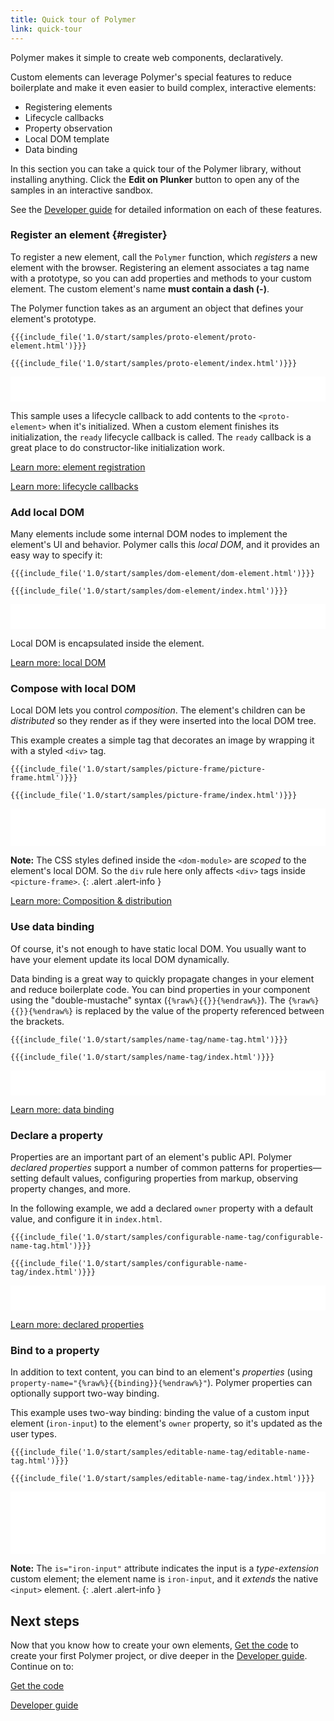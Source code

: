 ```yaml
---
title: Quick tour of Polymer
link: quick-tour
---
```


<!-- toc -->

Polymer makes it simple to create web components, declaratively.

Custom elements can leverage Polymer's special features to reduce boilerplate
and make it even easier to build complex, interactive elements:

- Registering elements
- Lifecycle callbacks
- Property observation
- Local DOM template
- Data binding

In this section you can take a quick tour of the Polymer library,
without installing anything. Click the **Edit on Plunker** button to open any
of the samples in an interactive sandbox.

See the [Developer guide](/1.0/docs/devguide/feature-overview) for
detailed information on each of these features.

### Register an element {#register}

To register a new element, call the `Polymer` function, which
_registers_ a new element with the browser. Registering an element associates
a tag name with a prototype, so you can add properties and methods to your custom
element. The custom element's name **must contain a dash (-)**.

The Polymer function takes as an
argument an object that defines your element's prototype.

<demo-tabs selected="0" src="samples/proto-element/manifest.json">
  <demo-tab heading="proto-element.html">
<pre><code>{{{include_file('1.0/start/samples/proto-element/proto-element.html')}}}</code></pre>
  </demo-tab>
  <demo-tab heading="index.html">
<pre><code>{{{include_file('1.0/start/samples/proto-element/index.html')}}}</code></pre>
  </demo-tab>

  <iframe frameborder="0" src="samples/proto-element/index.html" width="100%" height="40"></iframe>
</demo-tabs>

This sample uses a lifecycle callback
to add contents to the `<proto-element>` when it's initialized.
When a custom element finishes its initialization, the `ready` lifecycle callback is called.
The `ready` callback is a great place to do constructor-like initialization work.

<p><a href="../devguide/registering-elements" class="blue-button">
  Learn more: element registration
</a></p>

<p><a href="/1.0/docs/devguide/registering-elements#lifecycle-callbacks" class="blue-button">
  Learn more: lifecycle callbacks
</a></p>

### Add local DOM

Many elements include some internal DOM nodes to implement the element's UI and behavior.
Polymer calls this _local DOM_, and it provides an easy way to specify it:

<demo-tabs selected="0" src="samples/dom-element/manifest.json">
  <demo-tab heading="dom-element.html">
<pre><code>{{{include_file('1.0/start/samples/dom-element/dom-element.html')}}}</code></pre>
  </demo-tab>
  <demo-tab heading="index.html">
<pre><code>{{{include_file('1.0/start/samples/dom-element/index.html')}}}</code></pre>
  </demo-tab>

  <iframe frameborder="0" src="samples/dom-element/index.html" width="100%" height="40"></iframe>
</demo-tabs>

Local DOM is encapsulated inside the element.

<p><a href="/1.0/docs/devguide/local-dom" class="blue-button">Learn more: local DOM</a></p>

### Compose with local DOM

Local DOM lets you control _composition_. The element's children can be _distributed_
so they render as if they were inserted into the local DOM tree.

This example creates a simple tag that decorates an image by wrapping it
with a styled `<div>` tag.

<demo-tabs selected="0" src="samples/picture-frame/manifest.json">
  <demo-tab heading="picture-frame.html">
<pre><code>{{{include_file('1.0/start/samples/picture-frame/picture-frame.html')}}}</code></pre>
  </demo-tab>
  <demo-tab heading="index.html">
<pre><code>{{{include_file('1.0/start/samples/picture-frame/index.html')}}}</code></pre>
  </demo-tab>

  <iframe frameborder="0" src="samples/picture-frame/index.html" width="100%" height="60"></iframe>
</demo-tabs>

**Note:** The CSS styles defined inside the `<dom-module>` are _scoped_ to the element's local DOM.
So the `div` rule here only affects `<div>` tags inside `<picture-frame>`.
{: .alert .alert-info }

<p><a href="/1.0/docs/devguide/local-dom#dom-distribution" class="blue-button">
Learn more: Composition & distribution</a></p>

### Use data binding

Of course, it's not enough to have static local DOM. You usually want to have your element update
its local DOM dynamically.

Data binding is a great way to quickly propagate changes in your element and reduce boilerplate code.
You can bind properties in your component using the "double-mustache" syntax (`{%raw%}{{}}{%endraw%}`).
The `{%raw%}{{}}{%endraw%}` is replaced by the value of the property referenced between the brackets.

<demo-tabs selected="0" src="samples/name-tag/manifest.json">
  <demo-tab heading="name-tag.html">
<pre><code>{{{include_file('1.0/start/samples/name-tag/name-tag.html')}}}</code></pre>
  </demo-tab>
  <demo-tab heading="index.html">
<pre><code>{{{include_file('1.0/start/samples/name-tag/index.html')}}}</code></pre>
  </demo-tab>

  <iframe frameborder="0" src="samples/name-tag/index.html" width="100%" height="40"></iframe>
</demo-tabs>

<p><a href="/1.0/docs/devguide/data-binding" class="blue-button">
Learn more: data binding</a></p>

### Declare a property

Properties are an important part of an element's public API. Polymer
_declared properties_ support a number of common patterns for properties—setting default
values, configuring properties from markup, observing property changes, and more.

In the following example, we add a declared `owner` property with a default value,
and configure it in `index.html`.

<demo-tabs selected="0" src="samples/configurable-name-tag/manifest.json">
  <demo-tab heading="configurable-name-tag.html">
<pre><code>{{{include_file('1.0/start/samples/configurable-name-tag/configurable-name-tag.html')}}}</code></pre>
  </demo-tab>
  <demo-tab heading="index.html">
<pre><code>{{{include_file('1.0/start/samples/configurable-name-tag/index.html')}}}</code></pre>
  </demo-tab>

  <iframe frameborder="0" src="samples/configurable-name-tag/index.html" width="100%" height="40"></iframe>
</demo-tabs>

<p><a href="/1.0/docs/devguide/properties" class="blue-button">
Learn more: declared properties</a></p>

### Bind to a property

In addition to text content, you can bind to an element's _properties_ (using
`property-name="{%raw%}{{binding}}{%endraw%}"`). Polymer properties
can optionally support two-way binding.

This example uses two-way binding: binding the value of a custom input element (`iron-input`)
to the element's `owner` property, so it's updated as the user types.

<demo-tabs selected="0" src="samples/editable-name-tag/manifest.json">
  <demo-tab heading="editable-name-tag.html">
<pre><code>{{{include_file('1.0/start/samples/editable-name-tag/editable-name-tag.html')}}}</code></pre>
  </demo-tab>
  <demo-tab heading="index.html">
<pre><code>{{{include_file('1.0/start/samples/editable-name-tag/index.html')}}}</code></pre>
  </demo-tab>

  <iframe frameborder="0" src="samples/editable-name-tag/index.html" width="100%" height="100"></iframe>
</demo-tabs>

**Note:** The `is="iron-input"` attribute indicates the input is a _type-extension_ custom
element; the element name is `iron-input`, and it _extends_ the native `<input>` element.
{: .alert .alert-info }

## Next steps

Now that you know how to create your own elements, [Get the code](getting-the-code)
to create your first Polymer project, or dive deeper in the
[Developer guide](/1.0/docs/devguide/feature-overview).
Continue on to:

<p><a href="getting-the-code" class="blue-button">Get the code</a></p>

<p><a href="/1.0/docs/devguide/feature-overview" class="blue-button">Developer guide</a></p>
